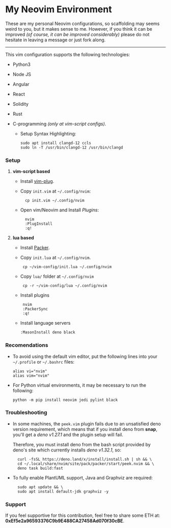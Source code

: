 # My Neovim Environment

These are my personal Neovim configurations, so scaffolding may seems
weird to you, but it makes sense to me. However, if you think it can be
improved _(of course, it can be improved considerably)_ please do not
hesitate in leaving a message or just fork along.

---

This vim configuration supports the following technologies:

- Python3
- Node JS
- Angular
- React
- Solidity
- Rust
- C-programming _(only at vim-script configs)_.

  - Setup Syntax Highlighting:

        sudo apt install clangd-12 ccls
        sudo ln -T /usr/bin/clangd-12 /usr/bin/clangd

### Setup

1.  **vim-script based**

    - Install [vim-plug](https://github.com/junegunn/vim-plug).

    - Copy `init.vim` at `~/.config/nvim`:

            cp init.vim ~/.config/nvim

    - Open vim/Neovim and Install _Plugins_:

            nvim
            :PlugInstall
            :q!

1.  **lua based**

    - Install [Packer](https://github.com/wbthomason/packer.nvim#quickstart).
    - Copy `init.lua` at `~/.config/nvim`.

           cp ~/vim-config/init.lua ~/.config/nvim

    - Copy `lua/` folder at `~/.config/nvim`

           cp -r ~/vim-config/lua ~/.config/nvim

    - Install plugins

           nvim
           :PackerSync
           :q!

    - Install language servers

          :MasonInstall deno black

### Recomendations

- To avoid using the default vim editor, put the following lines into your
  `~/.profile` or `~/.bashrc` files:

      alias vi="nvim"
      alias vim="nvim"

- For Python virtual environments, it may be necessary to run the following:

      python -m pip install neovim jedi pylint black

### Troubleshooting

- In some machines, the `peek.vim` plugin fails due to an unsatisfied
  deno version requirement, which means that if you install deno from
  **snap**, you'll get a _deno v1.27.1_ and the plugin setup will fail.

  Therefore, you must install deno from the bash script provided by deno's site
  which currently installs _deno v1.32.1_, so:

        curl -fsSL https://deno.land/x/install/install.sh | sh && \
        cd ~/.local/share/nvim/site/pack/packer/start/peek.nvim && \
        deno task build:fast

- To fully enable PlantUML support, Java and Graphviz are required:

        sudo apt update && \
        sudo apt install default-jdk graphviz -y

### Support

If you feel supportive for this contribution, feel free to share some ETH at: **0xEf5e2a96593376C9b9E488CA27458Ad070f30cBE**.
